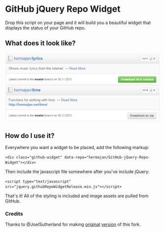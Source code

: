 # GitHub jQuery Repo Widget
Drop this script on your page and it will build you a beautiful widget that displays the status of your GitHub repo.

## What does it look like?
![Widget Image](/demo/screenshotRelease.png?raw=true "jQuery Repo Widget Screenshot")

## How do I use it?
Everywhere you want a widget to be placed, add the following markup:

```<div class="github-widget" data-repo="hermajan/GitHub-jQuery-Repo-Widget"></div>```

Then include the javascript file somewhere after you've include jQuery:

```<script type="text/javascript" src="jquery.githubRepoWidgetRelease.min.js"></script>```

That's it! All of the styling is included and image assets are pulled from GitHub.

### Credits
Thanks to @JoelSutherland for making [original](https://github.com/JoelSutherland/GitHub-jQuery-Repo-Widget) [version](http://www.newmediacampaigns.com/blog/a-beautiful-jquery-github-widget) of this fork.
